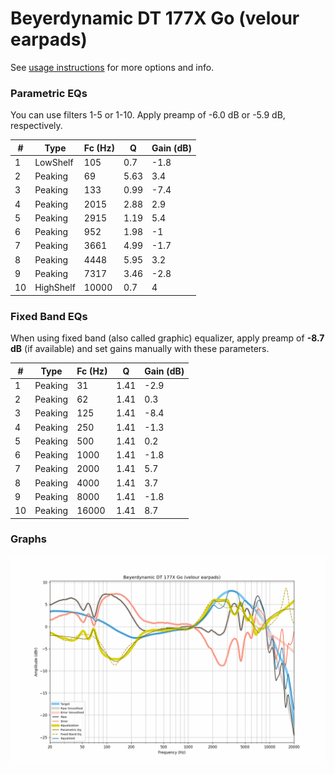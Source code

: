 # Beyerdynamic DT 177X Go (velour earpads)
See [usage instructions](https://github.com/jaakkopasanen/AutoEq#usage) for more options and info.

### Parametric EQs
You can use filters 1-5 or 1-10. Apply preamp of -6.0 dB or -5.9 dB, respectively.

|   # | Type      |   Fc (Hz) |    Q |   Gain (dB) |
|-----|-----------|-----------|------|-------------|
|   1 | LowShelf  |       105 | 0.7  |        -1.8 |
|   2 | Peaking   |        69 | 5.63 |         3.4 |
|   3 | Peaking   |       133 | 0.99 |        -7.4 |
|   4 | Peaking   |      2015 | 2.88 |         2.9 |
|   5 | Peaking   |      2915 | 1.19 |         5.4 |
|   6 | Peaking   |       952 | 1.98 |        -1   |
|   7 | Peaking   |      3661 | 4.99 |        -1.7 |
|   8 | Peaking   |      4448 | 5.95 |         3.2 |
|   9 | Peaking   |      7317 | 3.46 |        -2.8 |
|  10 | HighShelf |     10000 | 0.7  |         4   |

### Fixed Band EQs
When using fixed band (also called graphic) equalizer, apply preamp of **-8.7 dB** (if available) and set gains manually with these parameters.

|   # | Type    |   Fc (Hz) |    Q |   Gain (dB) |
|-----|---------|-----------|------|-------------|
|   1 | Peaking |        31 | 1.41 |        -2.9 |
|   2 | Peaking |        62 | 1.41 |         0.3 |
|   3 | Peaking |       125 | 1.41 |        -8.4 |
|   4 | Peaking |       250 | 1.41 |        -1.3 |
|   5 | Peaking |       500 | 1.41 |         0.2 |
|   6 | Peaking |      1000 | 1.41 |        -1.8 |
|   7 | Peaking |      2000 | 1.41 |         5.7 |
|   8 | Peaking |      4000 | 1.41 |         3.7 |
|   9 | Peaking |      8000 | 1.41 |        -1.8 |
|  10 | Peaking |     16000 | 1.41 |         8.7 |

### Graphs
![](./Beyerdynamic%20DT%20177X%20Go%20(velour%20earpads).png)
